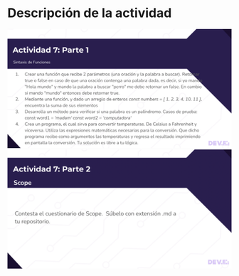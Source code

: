 # Descripción de la actividad

<img src= "https://github.com/iamDaniHdz/DEVF-Intro-JavaScript/blob/master/actividad-07/actividad-07.1-IntroJS.png">
<img src= "https://github.com/iamDaniHdz/DEVF-Intro-JavaScript/blob/master/actividad-07/actividad-07.2-IntroJS.png">
